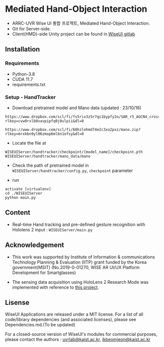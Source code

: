 # Mediated Hand-Object Interaction
- ARRC-UVR Wise UI 통합 프로젝트, Mediated Hand-Object Interaction.
- Git for Server-side. 
- Client(HMD)-side Unity project can be found in [WiseUI gitlab](https://gitlab.com/arrc-uvr/wiseui)

## Installation
### Requirements
- Python-3.8
- CUDA 11.7
- requirements.txt

### Setup - HandTracker

- Download pretrained model and Mano data (updated : 23/10/16)

```
https://www.dropbox.com/scl/fi/fs5rix3z5r7qi1bypfy2o/SAR_r5_AGCN4_cross_2layer_extraTrue_resnet34_Epochs50.zip?rlkey=cvw0rxlb0vavpipfq0j0ulpii&dl=0
```
```
https://www.dropbox.com/scl/fi/60hzlehmd74e2c3xo2pxz/mano.zip?rlkey=mrxkbn9yl06zmop6ml6n1ofsy&dl=0
```

- Locate the file at 
```
WISEUIServer/handtracker/checkpoint/[model_name]/checkpoint.pth
WISEUIServer/handtracker/mano_data/mano
```


- Check the path of pretrained model in `WISEUIServer/handtracker/config.py`, `checkpoint` parameter

- run 
```
activate [virtualenv]
cd ./WISEUIServer
python main.py
```

## Content
- Real-time Hand tracking and pre-defined gesture recognition with Hololens 2 input : `WISEUIServer/main.py` 


## Acknowledgement
- This work was supported by Institute of Information & communications Technology Planning & Evaluation (IITP) grant funded by the Korea government(MSIT) (No.2019-0-01270, WISE AR UI/UX Platform Development for Smartglasses)

- The sensing data acquisition using HoloLens 2 Research Mode was implemented with reference to [this project](https://github.com/jdibenes/hl2ss/).





## Lisense
WiseUI Applications are released under a MIT license. For a list of all code/library dependencies (and associated licenses), please see Dependencies.md.(To be updated)

For a closed-source version of WiseUI's modules for commercial purposes, please contact the authors : uvrlab@kaist.ac.kr, ikbeomjeon@kaist.ac.kr



